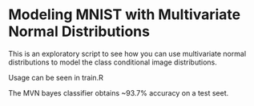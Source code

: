 # Modeling MNIST with Multivariate Normal Distributions

This is an exploratory script to see how you can use multivariate normal distributions to model the class conditional image distributions.

Usage can be seen in train.R

The MVN bayes classifier obtains ~93.7% accuracy on a test seet.